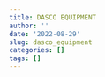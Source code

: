 ```yaml
---
title: DASCO EQUIPMENT
author: ''
date: '2022-08-29'
slug: dasco_equipment
categories: []
tags: []
---
```

